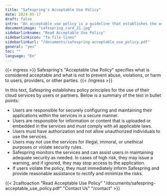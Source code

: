 ```yaml
---
title: "Safespring's Acceptable Use Policy"
date: 2024-05-17
draft: false
intro: "An acceptable use policy is a guideline that establishes the use of a particular service, product, or software in an approved manner."
documentimage: "safespring_card_21.jpg"
sidebarlinkname: "Read Acceptable Use Policy"
sidebarlinkicon: "fa-file-lines"
sidebarlinkurl: "/documents/safespring-acceptable_use_policy.pdf"
general: "yes"
toc: ""
language: "En"
---
```


{{< ingress >}}
Safespring's "Acceptable Use Policy" specifies what is considered acceptable and what is not to prevent abuse, violations, or harm to users, providers, or other parties.
{{< /ingress >}}

In this text, Safespring establishes policy principles for the use of their cloud services by users or partners. Below is a summary of the text in bullet points:

- Users are responsible for securely configuring and maintaining their applications within the services in a secure manner.
- Users are responsible for information or content that is uploaded or embedded in the services and must comply with all applicable laws.
- Users must have authorization and not allow unauthorized individuals to use the services.
- Users may not use the services for illegal, immoral, or unethical purposes or violate security rules.
- Safespring monitors the services and can assist users in maintaining adequate security as needed. In cases of high risk, they may issue a warning, and if ignored, they may stop access to the application.
- If users violate the policy, they must immediately inform Safespring and provide reasonable assistance to rectify and minimize the risks.

{{< 2calltoaction "Read Acceptable Use Policy" "/documents/safespring-acceptable_use_policy.pdf" "Contact Us" "/contact" >}}
